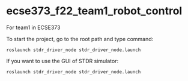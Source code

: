 # ecse373_f22_team1_robot_control

For team1 in ECSE373

To start the project, go to the root path and type command:

`roslaunch stdr_driver_node stdr_driver_node.launch`

If you want to use the GUI of STDR simulator:

`roslaunch stdr_driver_node stdr_driver_node.launch`
